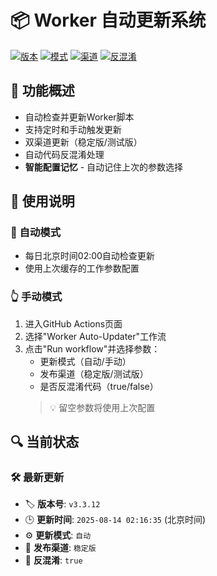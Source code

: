 # 📦 Worker 自动更新系统

[![版本](https://img.shields.io/badge/版本-v3.3.12-blue)]()
[![模式](https://img.shields.io/badge/模式-自动-yellow)]()
[![渠道](https://img.shields.io/badge/渠道-稳定版-green)]()
[![反混淆](https://img.shields.io/badge/反混淆-true-red)]()

## 🚀 功能概述
- 自动检查并更新Worker脚本
- 支持定时和手动触发更新
- 双渠道更新（稳定版/测试版）
- 自动代码反混淆处理
- **智能配置记忆** - 自动记住上次的参数选择

## 📖 使用说明
### 🤖 自动模式
- 每日北京时间02:00自动检查更新
- 使用上次缓存的工作参数配置

### 👆 手动模式
1. 进入GitHub Actions页面
2. 选择"Worker Auto-Updater"工作流
3. 点击"Run workflow"并选择参数：
   - 更新模式（自动/手动）
   - 发布渠道（稳定版/测试版）
   - 是否反混淆代码（true/false）
   > 💡 留空参数将使用上次配置

## 🔍 当前状态
### 🛠️ 最新更新
- 🏷️ **版本号**: `v3.3.12`
- 🕒 **更新时间**: `2025-08-14 02:16:35` (北京时间)
- ⚙️ **更新模式**: `自动`
- 🌿 **发布渠道**: `稳定版`
- 🔧 **反混淆**: `true`

